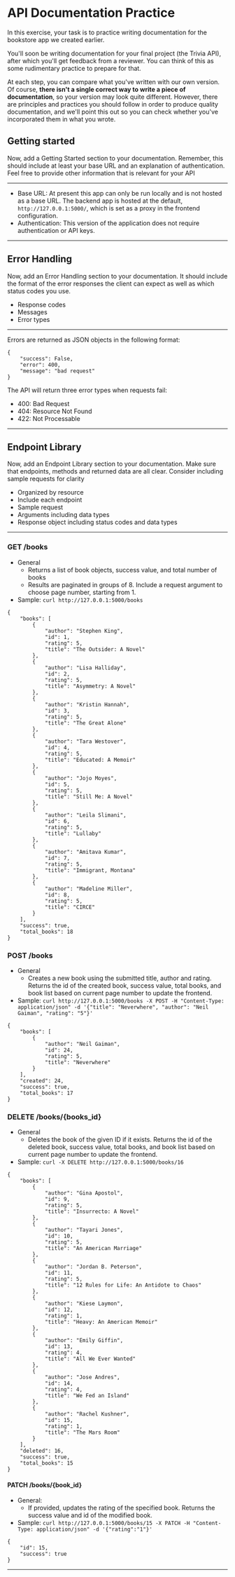 # API Documentation Practice
In this exercise, your task is to practice writing documentation for the bookstore app we created earlier.

You'll soon be writing documentation for your final project (the Trivia API), after which you'll get feedback from a reviewer. You can think of this as some rudimentary practice to prepare for that.

At each step, you can compare what you've written with our own version. Of course, **there isn't a single correct way to write a piece of documentation**, so your version may look quite different. However, there are principles and practices you should follow in order to produce quality documentation, and we'll point this out so you can check whether you've incorporated them in what you wrote.

## Getting started
Now, add a Getting Started section to your documentation. Remember, this should include at least your base URL and an explanation of authentication. Feel free to provide other information that is relevant for your API

---

- Base URL: At present this app can only be run locally and is not hosted as a base URL. The backend app is hosted at the default, `http://127.0.0.1:5000/`, which is set as a proxy in the frontend configuration. 
- Authentication: This version of the application does not require authentication or API keys.

---

## Error Handling
Now, add an Error Handling section to your documentation. It should include the format of the error responses the client can expect as well as which status codes you use.
- Response codes
- Messages
- Error types

---

Errors are returned as JSON objects in the following format:
```
{
    "success": False,
    "error": 400,
    "message": "bad request"
}
```

The API will return three error types when requests fail:
- 400: Bad Request
- 404: Resource Not Found
- 422: Not Processable

---

## Endpoint Library
Now, add an Endpoint Library section to your documentation. Make sure that endpoints, methods and returned data are all clear. Consider including sample requests for clarity

- Organized by resource
- Include each endpoint
- Sample request 
- Arguments including data types
- Response object including status codes and data types

---

### GET /books
- General
    - Returns a list of book objects, success value, and total number of books
    - Results are paginated in groups of 8. Include a request argument to choose page number, starting from 1.
- Sample: `curl http://127.0.0.1:5000/books`

```
{
    "books": [
        {
            "author": "Stephen King",
            "id": 1,
            "rating": 5,
            "title": "The Outsider: A Novel"
        },
        {
            "author": "Lisa Halliday",
            "id": 2,
            "rating": 5,
            "title": "Asymmetry: A Novel"
        },
        {
            "author": "Kristin Hannah",
            "id": 3,
            "rating": 5,
            "title": "The Great Alone"
        },
        {
            "author": "Tara Westover",
            "id": 4,
            "rating": 5,
            "title": "Educated: A Memoir"
        },
        {
            "author": "Jojo Moyes",
            "id": 5,
            "rating": 5,
            "title": "Still Me: A Novel"
        },
        {
            "author": "Leila Slimani",
            "id": 6,
            "rating": 5,
            "title": "Lullaby"
        },
        {
            "author": "Amitava Kumar",
            "id": 7,
            "rating": 5,
            "title": "Immigrant, Montana"
        },
        {
            "author": "Madeline Miller",
            "id": 8,
            "rating": 5,
            "title": "CIRCE"
        }
    ],
    "success": true,
    "total_books": 18
}
```

### POST /books
- General
    - Creates a new book using the submitted title, author and rating. Returns the id of the created book, success value, total books, and book list based on current page number to update the frontend.
- Sample: `curl http://127.0.0.1:5000/books -X POST -H "Content-Type: application/json" -d '{"title": "Neverwhere", "author": "Neil Gaiman", "rating": "5"}'`

```
{
    "books": [
        {
            "author": "Neil Gaiman",
            "id": 24,
            "rating": 5,
            "title": "Neverwhere"
        }
    ],
    "created": 24,
    "success": true,
    "total_books": 17
}
```

### DELETE /books/{books_id}
- General
    - Deletes the book of the given ID if it exists. Returns the id of the deleted book, success value, total books, and book list based on current page number to update the frontend.
- Sample: `curl -X DELETE http://127.0.0.1:5000/books/16`

```
{
    "books": [
        {
            "author": "Gina Apostol",
            "id": 9,
            "rating": 5,
            "title": "Insurrecto: A Novel"
        },
        {
            "author": "Tayari Jones",
            "id": 10,
            "rating": 5,
            "title": "An American Marriage"
        },
        {
            "author": "Jordan B. Peterson",
            "id": 11,
            "rating": 5,
            "title": "12 Rules for Life: An Antidote to Chaos"
        },
        {
            "author": "Kiese Laymon",
            "id": 12,
            "rating": 1,
            "title": "Heavy: An American Memoir"
        },
        {
            "author": "Emily Giffin",
            "id": 13,
            "rating": 4,
            "title": "All We Ever Wanted"
        },
        {
            "author": "Jose Andres",
            "id": 14,
            "rating": 4,
            "title": "We Fed an Island"
        },
        {
            "author": "Rachel Kushner",
            "id": 15,
            "rating": 1,
            "title": "The Mars Room"
        }
    ],
    "deleted": 16,
    "success": true,
    "total_books": 15
}
```

#### PATCH /books/{book_id}
- General:
    - If provided, updates the rating of the specified book. Returns the success value and id of the modified book.
- Sample: `curl http://127.0.0.1:5000/books/15 -X PATCH -H "Content-Type: application/json" -d '{"rating":"1"}'`

```
{
    "id": 15,
    "success": true
}
```

---